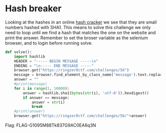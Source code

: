 # Hash breaker

Looking at the hashes in an online [hash cracker](https://crackstation.net/) we see that they are small numbers hashed with SHA1. This means to solve this challenge we only need to loop until we find a hash that matches the one on the website and print the answer. Remember to set the broser variable as the selenium browser, and to login before running solve.
```python
def solve():
	import hashlib
	HEADER = "----- BEGIN MESSAGE -----\n"
	ENDING = "\n----- END MESSAGE -----"
	browser.get("https://ringzer0ctf.com/challenges/56")
	message = browser.find_element_by_class_name('message').text.replace(HEADER, "").replace(ENDING, "")
	answer = ""
	#print(message)
	for i in range(1, 10000):
		answer = hashlib.sha1(bytes(str(i), 'utf-8')).hexdigest()
		if answer == message:
			answer = str(i)
			break
	#print(answer)
	browser.get("https://ringzer0ctf.com/challenges/56/"+answer)
```
Flag: FLAG-G1095M88Tk837G9AC0EA6q3N